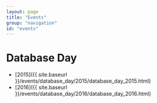 ```yaml
---
layout: page
title: "Events"
group: "navigation"
id: "events"
---
```


# Database Day
- [2015]({{ site.baseurl }}/events/database_day/2015/database_day_2015.html)
- [2016]({{ site.baseurl }}/events/database_day/2016/database_day_2016.html)
